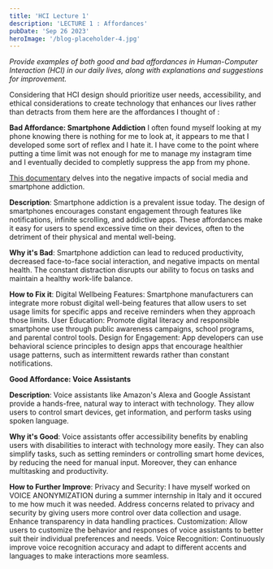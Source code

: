 ```yaml
---
title: 'HCI Lecture 1'
description: 'LECTURE 1 : Affordances'
pubDate: 'Sep 26 2023'
heroImage: '/blog-placeholder-4.jpg'
---
```


_Provide examples of both good and bad affordances in Human-Computer Interaction (HCI) in our daily lives, along with explanations and suggestions for improvement._

Considering that HCI design should prioritize user needs, accessibility, and ethical considerations to create technology that enhances our lives rather than detracts from them here are the affordances I thought of :

**Bad Affordance: Smartphone Addiction**
I often found myself looking at my phone knowing there is nothing for me to look at, it appears to me that I developed some sort of reflex and I hate it. I have come to the point where putting a time limit was not enough for me to manage my instagram time and I eventually decided to completly suppress the app from my phone.

<a href="https://www.thesocialdilemma.com/">This documentary</a> delves into the negative impacts of social media and smartphone addiction.

**Description**: 
Smartphone addiction is a prevalent issue today. The design of smartphones encourages constant engagement through features like notifications, infinite scrolling, and addictive apps. These affordances make it easy for users to spend excessive time on their devices, often to the detriment of their physical and mental well-being.

**Why it's Bad**: 
Smartphone addiction can lead to reduced productivity, decreased face-to-face social interaction, and negative impacts on mental health. The constant distraction disrupts our ability to focus on tasks and maintain a healthy work-life balance.

**How to Fix it**: 
Digital Wellbeing Features: Smartphone manufacturers can integrate more robust digital well-being features that allow users to set usage limits for specific apps and receive reminders when they approach those limits.
User Education: Promote digital literacy and responsible smartphone use through public awareness campaigns, school programs, and parental control tools.
Design for Engagement: App developers can use behavioral science principles to design apps that encourage healthier usage patterns, such as intermittent rewards rather than constant notifications.

**Good Affordance: Voice Assistants**

**Description**: 
Voice assistants like Amazon's Alexa and Google Assistant provide a hands-free, natural way to interact with technology. They allow users to control smart devices, get information, and perform tasks using spoken language.

**Why it's Good**: Voice assistants offer accessibility benefits by enabling users with disabilities to interact with technology more easily. They can also simplify tasks, such as setting reminders or controlling smart home devices, by reducing the need for manual input. Moreover, they can enhance multitasking and productivity.

**How to Further Improve**:
Privacy and Security: I have myself worked on VOICE ANONYMIZATION during a summer internship in Italy and it occured to me how much it was needed. Address concerns related to privacy and security by giving users more control over data collection and usage. Enhance transparency in data handling practices.
Customization: Allow users to customize the behavior and responses of voice assistants to better suit their individual preferences and needs.
Voice Recognition: Continuously improve voice recognition accuracy and adapt to different accents and languages to make interactions more seamless.
